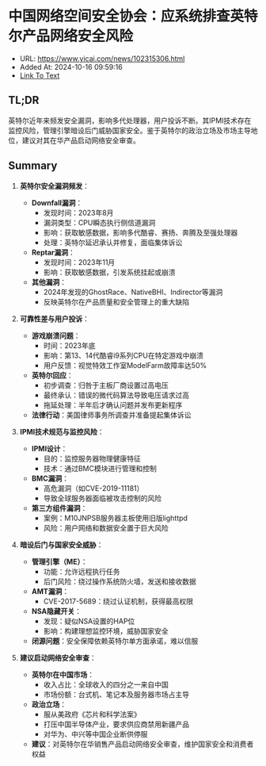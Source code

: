# 中国网络空间安全协会：应系统排查英特尔产品网络安全风险
- URL: https://www.yicai.com/news/102315306.html
- Added At: 2024-10-16 09:59:16
- [Link To Text](2024-10-16-中国网络空间安全协会：应系统排查英特尔产品网络安全风险_raw.md)

## TL;DR
英特尔近年来频发安全漏洞，影响多代处理器，用户投诉不断。其IPMI技术存在监控风险，管理引擎暗设后门威胁国家安全。鉴于英特尔的政治立场及市场主导地位，建议对其在华产品启动网络安全审查。

## Summary
1. **英特尔安全漏洞频发**：
   - **Downfall漏洞**：
     - 发现时间：2023年8月
     - 漏洞类型：CPU瞬态执行侧信道漏洞
     - 影响：获取敏感数据，影响多代酷睿、赛扬、奔腾及至强处理器
     - 处理：英特尔延迟承认并修复，面临集体诉讼
   - **Reptar漏洞**：
     - 发现时间：2023年11月
     - 影响：获取敏感数据，引发系统挂起或崩溃
   - **其他漏洞**：
     - 2024年发现的GhostRace、NativeBHI、Indirector等漏洞
     - 反映英特尔在产品质量和安全管理上的重大缺陷

2. **可靠性差与用户投诉**：
   - **游戏崩溃问题**：
     - 时间：2023年底
     - 影响：第13、14代酷睿i9系列CPU在特定游戏中崩溃
     - 用户反馈：视觉特效工作室ModelFarm故障率达50%
   - **英特尔回应**：
     - 初步调查：归咎于主板厂商设置过高电压
     - 最终承认：错误的微代码算法导致电压请求过高
     - 拖延处理：半年后才确认问题并发布更新程序
   - **法律行动**：美国律师事务所调查并准备提起集体诉讼

3. **IPMI技术规范与监控风险**：
   - **IPMI设计**：
     - 目的：监控服务器物理健康特征
     - 技术：通过BMC模块进行管理和控制
   - **BMC漏洞**：
     - 高危漏洞（如CVE-2019-11181）
     - 导致全球服务器面临被攻击控制的风险
   - **第三方组件漏洞**：
     - 案例：M10JNPSB服务器主板使用旧版lighttpd
     - 风险：用户网络和数据安全置于巨大风险

4. **暗设后门与国家安全威胁**：
   - **管理引擎（ME）**：
     - 功能：允许远程执行任务
     - 后门风险：绕过操作系统防火墙，发送和接收数据
   - **AMT漏洞**：
     - CVE-2017-5689：绕过认证机制，获得最高权限
   - **NSA隐藏开关**：
     - 发现：疑似NSA设置的HAP位
     - 影响：构建理想监控环境，威胁国家安全
   - **闭源问题**：安全保障依赖英特尔单方面承诺，难以信服

5. **建议启动网络安全审查**：
   - **英特尔在中国市场**：
     - 收入占比：全球收入的四分之一来自中国
     - 市场份额：台式机、笔记本及服务器市场占主导
   - **政治立场**：
     - 服从美政府《芯片和科学法案》
     - 打压中国半导体产业，要求供应商禁用新疆产品
     - 对华为、中兴等中国企业断供停服
   - **建议**：对英特尔在华销售产品启动网络安全审查，维护国家安全和消费者权益
